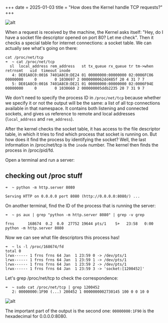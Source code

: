 +++
date = 2025-01-03
title = "How does the Kernel handle TCP requests?"
+++

![alt](/static/sockets/computer-communication-question.jpg)


When a request is received by the machine, the Kernel asks itself: "Hey, do I have a socket file descriptor opened on port 80? Let me check". Then it checks a special table for internet connections: a socket table. We can actually see what's going on there:

```
cat /proc/net/tcp
➜  ~ cat /proc/net/tcp
  sl  local_address rem_address   st tx_queue rx_queue tr tm->when retrnsmt   uid  timeout inode
   4: DE01A8C0:0016 7401A8C0:DE24 01 00000000:00000000 02:0006FC06 00000000     0        0 1030697 2 0000000062dd485f 20 4 31 7 7
   5: DE01A8C0:0016 7401A8C0:DE21 01 00000000:00000000 02:0006F94E 00000000     0        0 1030660 2 000000005ddb2235 20 7 31 9 7
```
We don't need to specify the process ID in `/proc/net/tcp` because whether we specify it or not the output will be the same: a list of all tcp connections available in that namespace. It contains both listening and connected sockets, and gives us reference to remote and local addresses (`local_address` and `rem_address`).

After the kernel checks the socket table, it has access to the file descriptor table, in which it tries to find which process that socket is running on. But how does it find the process by identifying the socket? Well, the last information in /proc/net/tcp is the `inode` number. The kernel then finds the process in /proc/pid/fd.

Open a terminal and run a server:

## checking out /proc stuff

```
➜  ~ python -m http.server 8080

Serving HTTP on 0.0.0.0 port 8080 (http://0.0.0.0:8080/) ...
```

On another terminal, find the ID of the process that is running the server:

```
➜  ~ ps aux | grep "python -m http.server 8080" | grep -v grep

frns      168674  0.2  0.0  27752 19644 pts/1    S+   23:58   0:00 python -m http.server 8080
```

Now we can see what file descriptors this process has!

```
➜  ~ ls -l /proc/168674/fd
total 0
lrwx------ 1 frns frns 64 Jan  1 23:59 0 -> /dev/pts/1
lrwx------ 1 frns frns 64 Jan  1 23:59 1 -> /dev/pts/1
lrwx------ 1 frns frns 64 Jan  1 23:59 2 -> /dev/pts/1
lrwx------ 1 frns frns 64 Jan  1 23:59 3 -> 'socket:[1200452]'
```

Let's grep /proc/net/tcp to check the correspondence:

```
➜  ~ sudo cat /proc/net/tcp | grep 1200452
   2: 00000000:1F90 (...) 200452 1 0000000002730145 100 0 0 10 0
```

![alt](/static/sockets/kernel-role-in-tcp-request.jpg)

The important part of the output is the second one: `00000000:1F90` is the hexadecimal for 0.0.0.0:8080.


[read more]: https://www.kernel.org/doc/Documentation/networking/proc_net_tcp.txt
[TCP socket standard]: https://en.wikipedia.org/wiki/Network_socket
[Hamlet]: https://www.folger.edu/explore/shakespeares-works/hamlet/read/
[Everything is a file]: http://ibgwww.colorado.edu/~lessem/psyc5112/usail/concepts/filesystems/everything-is-a-file.html
